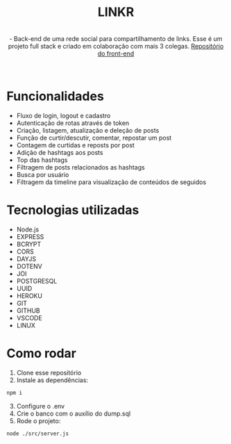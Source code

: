 <div align="center">
  <h1>LINKR</h1>
  <br>
  - Back-end de uma rede social para compartilhamento de links. Esse é um projeto full stack e criado em colaboração com mais 3 colegas. <a href = "https://github.com/guedesclaudio/linkr-front">Repositório do front-end</a>
  <br>
  <br>
</div>
<br>
  
# Funcionalidades
- Fluxo de login, logout e cadastro
- Autenticação de rotas através de token
- Criação, listagem, atualização e deleção de posts
- Função de curtir/descutir, comentar, repostar um post
- Contagem de curtidas e reposts por post
- Adição de hashtags aos posts
- Top das hashtags
- Filtragem de posts relacionados as hashtags
- Busca por usuário
- Filtragem da timeline para visualização de conteúdos de seguidos


# Tecnologias utilizadas
- Node.js
- EXPRESS
- BCRYPT
- CORS
- DAYJS
- DOTENV
- JOI
- POSTGRESQL
- UUID
- HEROKU
- GIT
- GITHUB
- VSCODE
- LINUX

# Como rodar
1. Clone esse repositório
2. Instale as dependências:
```bash
npm i
```
3. Configure o .env
4. Crie o banco com o auxílio do dump.sql
5. Rode o projeto:
```bash
node ./src/server.js
```

<br>
